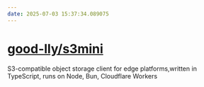 ```yaml
---
date: 2025-07-03 15:37:34.089075
---
```


# [good-lly/s3mini](https://github.com/good-lly/s3mini)

S3-compatible object storage client for edge platforms,written in TypeScript, runs on Node, Bun, Cloudflare Workers